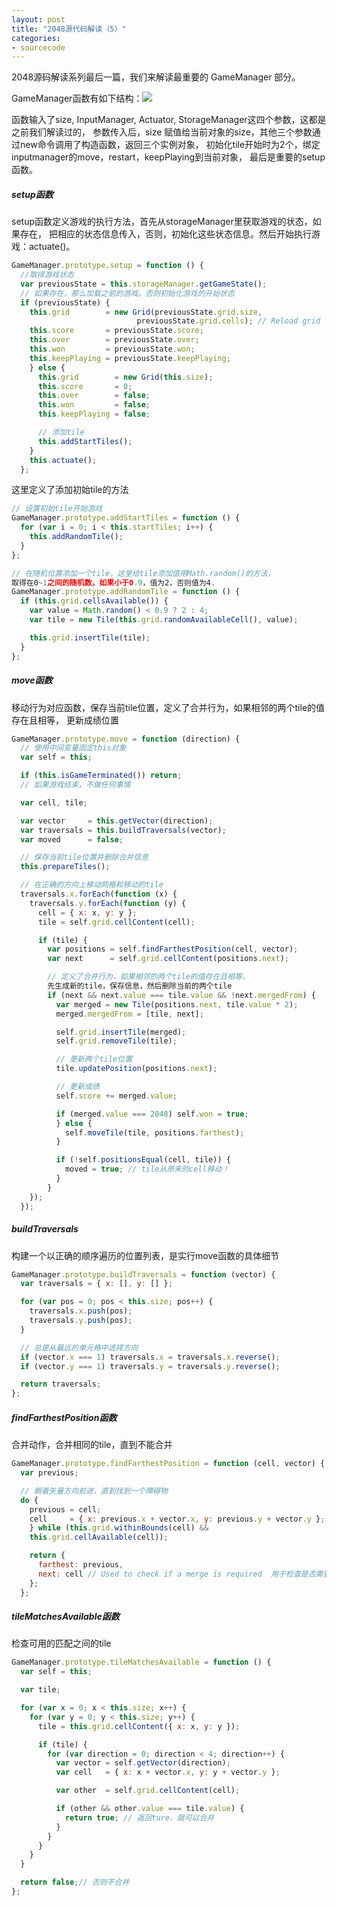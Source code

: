 ```yaml
---
layout: post
title: "2048源代码解读（5）"
categories:
- sourcecode
---
```


2048源码解读系列最后一篇，我们来解读最重要的 GameManager 部分。

GameManager函数有如下结构：![](http://7xjufd.dl1.z0.glb.clouddn.com/blog5.1.png)


函数输入了size, InputManager, Actuator, StorageManager这四个参数，这都是之前我们解读过的，
参数传入后，size 赋值给当前对象的size，其他三个参数通过new命令调用了构造函数，返回三个实例对象，
初始化tile开始时为2个，绑定inputmanager的move，restart，keepPlaying到当前对象，
最后是重要的setup函数。

##### setup函数

setup函数定义游戏的执行方法，首先从storageManager里获取游戏的状态，如果存在，
把相应的状态信息传入，否则，初始化这些状态信息。然后开始执行游戏：actuate()。

```javascript
GameManager.prototype.setup = function () {
  //取得游戏状态
  var previousState = this.storageManager.getGameState();
  // 如果存在，那么加载之前的游戏。否则初始化游戏的开始状态
  if (previousState) {
    this.grid        = new Grid(previousState.grid.size,
                            previousState.grid.cells); // Reload grid
    this.score       = previousState.score;
    this.over        = previousState.over;
    this.won         = previousState.won;
    this.keepPlaying = previousState.keepPlaying;
    } else {
      this.grid        = new Grid(this.size);
      this.score       = 0;
      this.over        = false;
      this.won         = false;
      this.keepPlaying = false;

      // 添加tile
      this.addStartTiles();
    }
    this.actuate();
  };
```
这里定义了添加初始tile的方法

```javascript
// 设置初始tile开始游戏
GameManager.prototype.addStartTiles = function () {
  for (var i = 0; i < this.startTiles; i++) {
    this.addRandomTile();
  }
};

// 在随机位置添加一个tile，这里给tile添加值用Math.random()的方法，
取得在0~1之间的随机数，如果小于0.9，值为2，否则值为4.
GameManager.prototype.addRandomTile = function () {
  if (this.grid.cellsAvailable()) {
    var value = Math.random() < 0.9 ? 2 : 4;
    var tile = new Tile(this.grid.randomAvailableCell(), value);

    this.grid.insertTile(tile);
  }
};
```

##### move函数

移动行为对应函数，保存当前tile位置，定义了合并行为，如果相邻的两个tile的值存在且相等，
更新成绩位置

```javascript
GameManager.prototype.move = function (direction) {
  // 使用中间变量固定this对象
  var self = this;

  if (this.isGameTerminated()) return;
  // 如果游戏结束，不做任何事情

  var cell, tile;

  var vector     = this.getVector(direction);
  var traversals = this.buildTraversals(vector);
  var moved      = false;

  // 保存当前tile位置并删除合并信息
  this.prepareTiles();

  // 在正确的方向上移动网格和移动的tile
  traversals.x.forEach(function (x) {
    traversals.y.forEach(function (y) {
      cell = { x: x, y: y };
      tile = self.grid.cellContent(cell);

      if (tile) {
        var positions = self.findFarthestPosition(cell, vector);
        var next      = self.grid.cellContent(positions.next);

        // 定义了合并行为，如果相邻的两个tile的值存在且相等，
        先生成新的tile，保存信息，然后删除当前的两个tile
        if (next && next.value === tile.value && !next.mergedFrom) {
          var merged = new Tile(positions.next, tile.value * 2);
          merged.mergedFrom = [tile, next];

          self.grid.insertTile(merged);
          self.grid.removeTile(tile);

          // 更新两个tile位置
          tile.updatePosition(positions.next);

          // 更新成绩
          self.score += merged.value;

          if (merged.value === 2048) self.won = true;
          } else {
            self.moveTile(tile, positions.farthest);
          }

          if (!self.positionsEqual(cell, tile)) {
            moved = true; // tile从原来的cell移动！
          }
        }
    });
  });
```

##### buildTraversals

构建一个以正确的顺序遍历的位置列表，是实行move函数的具体细节

```javascript
GameManager.prototype.buildTraversals = function (vector) {
  var traversals = { x: [], y: [] };

  for (var pos = 0; pos < this.size; pos++) {
    traversals.x.push(pos);
    traversals.y.push(pos);
  }

  // 总是从最远的单元格中选择方向
  if (vector.x === 1) traversals.x = traversals.x.reverse();
  if (vector.y === 1) traversals.y = traversals.y.reverse();

  return traversals;
};
```
##### findFarthestPosition函数

合并动作，合并相同的tile，直到不能合并

```javascript
GameManager.prototype.findFarthestPosition = function (cell, vector) {
  var previous;

  // 朝着矢量方向前进，直到找到一个障碍物
  do {
    previous = cell;
    cell     = { x: previous.x + vector.x, y: previous.y + vector.y };
    } while (this.grid.withinBounds(cell) &&
    this.grid.cellAvailable(cell));

    return {
      farthest: previous,
      next: cell // Used to check if a merge is required  用于检查是否需要合并
    };
  };
```


##### tileMatchesAvailable函数

检查可用的匹配之间的tile

```javascript
GameManager.prototype.tileMatchesAvailable = function () {
  var self = this;

  var tile;

  for (var x = 0; x < this.size; x++) {
    for (var y = 0; y < this.size; y++) {
      tile = this.grid.cellContent({ x: x, y: y });

      if (tile) {
        for (var direction = 0; direction < 4; direction++) {
          var vector = self.getVector(direction);
          var cell   = { x: x + vector.x, y: y + vector.y };

          var other  = self.grid.cellContent(cell);

          if (other && other.value === tile.value) {
            return true; // 返回ture，就可以合并
          }
        }
      }
    }
  }

  return false;// 否则不合并
};
```